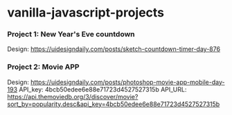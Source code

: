 # vanilla-javascript-projects

### Project 1: New Year's Eve countdown

Design: https://uidesigndaily.com/posts/sketch-countdown-timer-day-876

### Project 2: Movie APP

Design: https://uidesigndaily.com/posts/photoshop-movie-app-mobile-day-193
API_key: 4bcb50edee6e88e71723d4527527315b
API_URL: https://api.themoviedb.org/3/discover/movie?sort_by=popularity.desc&api_key=4bcb50edee6e88e71723d4527527315b
